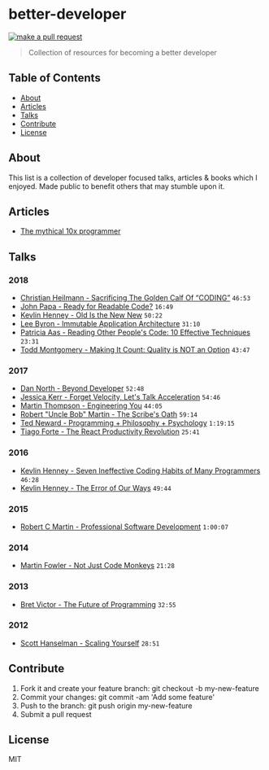 # better-developer

[![make a pull request](https://img.shields.io/badge/PRs-welcome-brightgreen.svg?style=flat-square)](http://makeapullrequest.com)

> Collection of resources for becoming a better developer

## Table of Contents

* [About](#about)
* [Articles](#articles)
* [Talks](#talks)
* [Contribute](#contribute)
* [License](#license)

## About

This list is a collection of developer focused talks, articles & books which I enjoyed. Made public to benefit others that may stumble upon it.

## Articles

* [The mythical 10x programmer](http://antirez.com/news/112)

## Talks

### 2018

* [Christian Heilmann - Sacrificing The Golden Calf Of “CODING”](https://www.youtube.com/watch?v=xMU9XuUtOOY) `46:53`
* [John Papa - Ready for Readable Code?](https://youtu.be/56mETnrByBM) `16:49`
* [Kevlin Henney - Old Is the New New](https://www.youtube.com/watch?v=AbgsfeGvg3E) `50:22`
* [Lee Byron - Immutable Application Architecture](https://youtu.be/oTcDmnAXZ4E) `31:10`
* [Patricia Aas - Reading Other People's Code: 10 Effective Techniques](https://www.youtube.com/watch?v=NLmRl1cflhA) `23:31`
* [Todd Montgomery - Making It Count: Quality is NOT an Option](https://www.youtube.com/watch?v=LTZdmb5-8n8) `43:47`

### 2017

* [Dan North - Beyond Developer](https://www.youtube.com/watch?v=wYEk0y8LYfg) `52:48`
* [Jessica Kerr - Forget Velocity, Let's Talk Acceleration](https://www.youtube.com/watch?v=Lbcyyu8XB_Y) `54:46`
* [Martin Thompson - Engineering You](https://www.youtube.com/watch?v=S4LzzuMTqjs) `44:05`
* [Robert "Uncle Bob" Martin - The Scribe's Oath](https://www.youtube.com/watch?v=Tng6Fox8EfI) `59:14`
* [Ted Neward - Programming + Philosophy + Psychology](https://www.youtube.com/watch?v=NvH3qarVPcA) `1:19:15`
* [Tiago Forte - The React Productivity Revolution](https://youtu.be/iaJYj0l4LTY) `25:41`

### 2016

* [Kevlin Henney - Seven Ineffective Coding Habits of Many Programmers](https://www.youtube.com/watch?v=ZsHMHukIlJY) `46:28`
* [Kevlin Henney - The Error of Our Ways](https://www.youtube.com/watch?v=IiGXq3yY70o) `49:44`

### 2015

* [Robert C Martin - Professional Software Development](https://www.youtube.com/watch?v=zwtg7lIMUaQ) `1:00:07`

### 2014

* [Martin Fowler - Not Just Code Monkeys](https://youtu.be/4E3xfR6IBII) `21:28`

### 2013

* [Bret Victor - The Future of Programming](https://youtu.be/8pTEmbeENF4) `32:55`

### 2012

* [Scott Hanselman - Scaling Yourself](https://youtu.be/FS1mnISoG7U) `28:51`

## Contribute

1.  Fork it and create your feature branch: git checkout -b my-new-feature
2.  Commit your changes: git commit -am 'Add some feature'
3.  Push to the branch: git push origin my-new-feature
4.  Submit a pull request

## License

MIT
